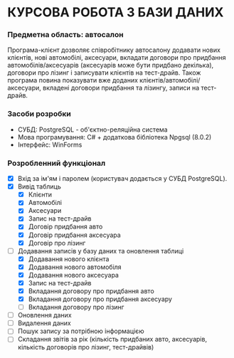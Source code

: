 ﻿# КУРСОВА РОБОТА З БАЗИ ДАНИХ
### Предметна область: автосалон
Програма-клієнт дозволяє співробітнику автосалону додавати нових клієнтів, нові автомобілі, аксесуари, вкладати договори про придбання автомобілів/аксесуарів (аксесуарів може бути придбано декілька), договори про лізинг і записувати клієнтів на тест-драйв. Також програма повина показувати вже доданих клієнтів/автомобілі/аксесуари, вкладені договори придбання та лізингу, записи на тест-драйв.
### Засоби розробки
- СУБД: PostgreSQL - об'єктно-реляційна система 
- Мова програмування: C# + додаткова бібліотека Npgsql (8.0.2)
- Інтерфейс: WinForms
### Розробленний функціонал
- [x] Вхід за ім'ям і паролем (користувач додається у СУБД PostgreSQL).
- [x] Вивід таблиць
	- [x] Клієнти
	- [x] Автомобілі
	- [x] Аксесуари
	- [x] Запис на тест-драйв
	- [x] Договір придбання авто
	- [x] Договір придбання аксесуара 
	- [x] Договір про лізинг
- [ ] Додавання записів у базу даних та оновлення таблиці
	- [x] Додавання нового клієнта
	- [x] Додавання нового автомобіля
	- [x] Додавання нового аксесуара 
	- [x] Запис на тест-драйв
	- [x] Вкладання договору про придбання авто
	- [x] Вкладання договору про придбання аксесуару
	- [ ] Вкладання договору про лізинг
- [ ] Оновлення даних
- [ ] Видалення даних
- [ ] Пошук запису за потрібною інформацією
- [ ] Складання звітів за рік (кількість придбаних авто, аксесуарів, кількість договорів про лізинг, тест-драйвів)

